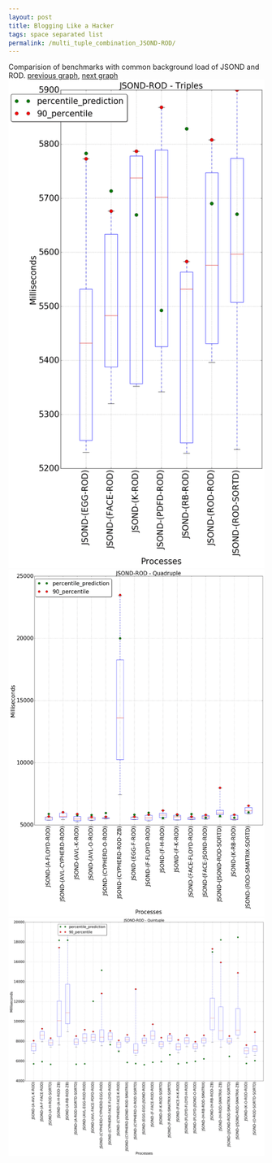 ```yaml
---
layout: post
title: Blogging Like a Hacker
tags: space separated list
permalink: /multi_tuple_combination_JSOND-ROD/
---
```


Comparision of benchmarks with common background load of JSOND and ROD.
[previous graph](../multi_tuple_combination_JSOND-RB/), [next graph](../comb_triple_A/)
![graph figure](./images/triple/JSOND/JSOND-ROD_box.png)![graph figure](./images/quadruple/JSOND/JSOND-ROD_box.png)![graph figure](./images/quintuple/JSOND/JSOND-ROD_box.png)